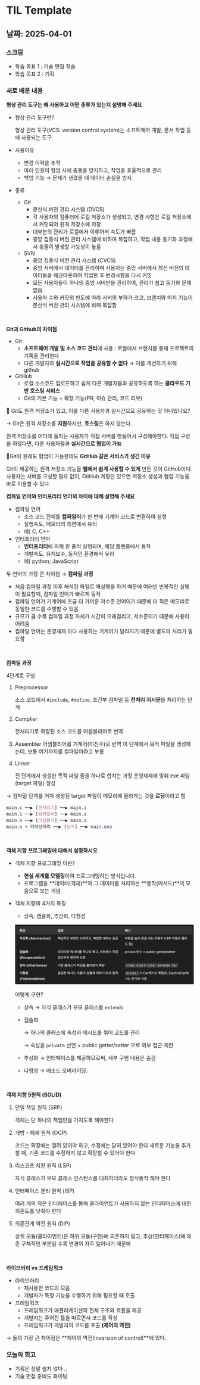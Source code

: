 # TIL Template

## 날짜: 2025-04-01

### 스크럼
- 학습 목표 1 : 기술 면접 학습
- 학습 목표 2 : 기획

### 새로 배운 내용

**형상 관리 도구는 왜 사용하고 어떤 종류가 있는지 설명해 주세요**

- 형상 관리 도구란?
    
    형상 관리 도구(VCS: version control system)는 소프트웨어 개발, 문서 작업 등에 사용되는 도구. 
    
- 사용이유
    - 변경 이력을 추적
    - 여러 인원이 협업 시에 충돌을 방지하고, 작업을 효율적으로 관리
    - 백업 기능 → 문제가 생겼을 때 데이터 손실을 방지
- 종류
    - Git
        - 분산식 버전 관리 시스템 (DVCS)
        - 각 사용자의 컴퓨터에 로컬 저장소가 생성되고, 변경 사항은 로컬 저장소에서 커밋되어 원격 저장소에 저장
        - 대부분의 관리가 로컬에서 이루어저 속도가 빠름
        - 중앙 집중식 버전 관리 시스템에 비하여 복잡하고, 작업 내용 동기화 과정에서 충돌이 발생할 가능성이 높음
    - SVN
        - 중앙 집중식 버전 관리 시스템 (CVCS)
        - 중앙 서버에서 데이터를 관리하며 사용자는 중앙 서버에서 최신 버전의 데이터들을 체크아웃하여 작업한 후 변경사항을 다시 커밋
        - 모든 사용자들이 하나의 중앙 서버만을 관리하여, 관리가 쉽고 동기화 문제 없음
        - 사용자 수와 커밋의 빈도에 따라 서버의 부하가 크고, 브랜치와 머지 기능이 분산식 버전 관리 시스템에 비해 복잡함

<br>

**Git과 Github의 차이점**

- Git
    - **소프트웨어 개발 및 소스 코드 관리**에 사용
    : 로컬에서 브랜치를 통해 프로젝트의 기록을 관리한다
    - 다른 개발자와 **실시간으로 작업을 공유할 수 없다**  → 이를 개선하기 위해 github
- GitHub
    - 로컬 소스코드 업로드하고 쉽게 다른 개발자들과 공유하도록 하는 
    **클라우드 기반 호스팅 서비스**
    - Git의 기본 기능 + 확장 기능(PR, 이슈 관리, 코드 리뷰)
    

**📍** Git도 원격 저장소가 있고, 이를 다른 사용자과 실시간으로 공유하는 것 아니였나요?

→ Git은 원격 저장소를 **지원**하지만, **호스팅**은 하지 않는다.

원격 저장소를 어디에 둘지는 사용자가 직접 서버를 만들어서 구성해야한다. 직접 구성을 하였다면, 다른 사용자들과 **실시간으로 협업이 가능**

📍Git이 원래도 협업이 가능한데도 **GitHub 같은 서비스가 생긴 이유**

Git이 제공하는 원격 저장소 기능을 **웹에서 쉽게 사용할 수 있게** 만든 것이 GitHub이다. 사용자는 서버를 구성할 필요 없이, GitHub 계정만 있으면 저장소 생성과 협업 기능을 바로 이용할 수 있다.


**컴파일 언어와 인터프리터 언어의 차이에 대해 설명해 주세요**

- 컴파일 언어
    - 소스 코드 전체를 **컴파일러**가 한 번에 기계어 코드로 변환하여 실행
    - 실행속도, 메모리의 측면에서 유리
    - 예) C, C++
- 인터프리터 언어
    - **인터프리터**에 의해 한 줄씩 실행되며, 해당 플랫폼에서 동작
    - 개발속도, 유지보수, 동적인 환경에서 유리
    - 예) python, JavaScript
    

두 언어의 가장 큰 차이점 → **컴파일 과정**

- 처음 컴파일 과정 이후 해석된 파일로 재실행을 하기 때문에 여러번 반복적인 실행이 필요할때, 컴파일 언어가 빠르게 동작
- 컴파일 언어가 기계어에 조금 더 가까운 저수준 언어이기 때문에 더 적은 메모리로 동일한 코드를 수행할 수 있음
- 규모가 클 수록 컴파일 과정 자체가 시간이 오래걸리고, 저수준이기 때문에 사용이 어려움
- 컴파일 언어는 운영체제 마다 사용하는 기계어가 달라지기 때문에 별도의 처리가 필요함

<br>

**컴파일 과정**

4단계로 구성

1. Preprocessor
    
    소스 코드에서 `#include`, `#define`, 조건부 컴파일 등 **전처리 지시문**을 처리하는 단계
    
2. Complier
    
    전처리기로 확장된 소스 코드를 어셈블리어로 번역
    
3. Assembler
어셈블리어를 기계어(이진수)로 번역
이 단계에서 목적 파일을 생성하는데, 보통 여기까지를 컴파일이라고 부름
4. Linker
    
    전 단계에서 생성한 목적 파일 들을 하나로 합치는 과정
    운영체제에 맞춰 exe 파일(target 파일) 생성
    

→ 컴파일 단계를 거쳐 생성된 target 파일이 메모리에 올라가는 것을 **로딩**이라고 함

```css
main.c ──▶ [전처리기] ──▶ main.i
main.i ──▶ [컴파일러] ──▶ main.s
main.s ──▶ [어셈블러] ──▶ main.o
main.o + 라이브러리 ──▶ [링커] ──▶ main.exe
```

<br>

**객체 지향 프로그래밍에 대해서 설명하시오**

- 객체 지향 프로그래밍 이란?
    - **현실 세계를 모델링**하여 프로그래밍하는 방식입니다.
    - 프로그램을 **데이터(객체)**와 그 데이터를 처리하는 **동작(메서드)**의 모음으로 보는 개념
    
- 객체 지향의 4가지 특징
    - 상속, 캡슐화, 추상화, 다형성

    ![객체지향4특징](./image/객체지향4특징.png)
    
    어떻게 구현?
    
    - 상속 → 자식 클래스가 부모 클래스를 `extends`
    - 캡슐화
        
        → 하나의 클래스에 속성과 메서드를 묶어 코드를 관리
        
        → 속성을 `private` 선언 + public getter/setter 으로 외부 접근 제한
        
    - 추상화 → 인터페이스를 제공하므로써, 세부 구현 내용은 숨김
    - 다형성 → 메소드 오버라이딩.

<br>

**객제 지향 5원칙 (SOLID)**

1. 단일 책임 원칙 (SRP)
    
    객체는 단 하나의 책임만을 가지도록 해야한다
    
2. 개방 - 폐쇄 원칙 (OCP)
    
    코드는 확장에는 열려 있어야 하고, 수정에는 닫혀 있어야 한다
    새로운 기능을 추가할 때, 기존 코드를 수정하지 않고 확장할 수 있어야 한다
    
3. 리스코프 치환 원칙 (LSP)
    
    자식 클래스가 부모 클래스 인스턴스를 대체하더라도 정삭동작 해야 한다
    
4. 인터페이스 분리 원칙 (ISP)
    
    여러 개의 작은 인터페이스를 통해 클라이언트가 사용하지 않는 인터페이스에 대한 의존도를 낮춰야 한다
    
5. 의존관계 역전 원칙 (DIP)
    
    상위 모듈(클라이언트)은 하위 모듈(구현)에 의존하지 말고, 추상(인터페이스)에 의존
    구체적인 부분일 수록 변경이 자주 일어나기 때문에

<br>

**라이브러리 vs 프레임워크**

- 라이브러리
    - 재사용한 코드의 모음
    - 개발자가 특정 기능을 수행하기 위해 필요할 때 호출
- 프레임워크
    - 프레임워크가 애플리케이션의 전체 구조와 흐름을 제공
    - 개발자는 주어진 틀을 따르면서 코드를 작성
    - 프레임워크가 개발자의 코드를 호출 **(제어의 역전)**

→ 둘의 가장 큰 차이점은 **제어의 역전(Inversion of control)**에 있다.

### 오늘의 회고
- 기획은 정말 쉽지 않다 ..
- 기술 면접 준비도 화이팅